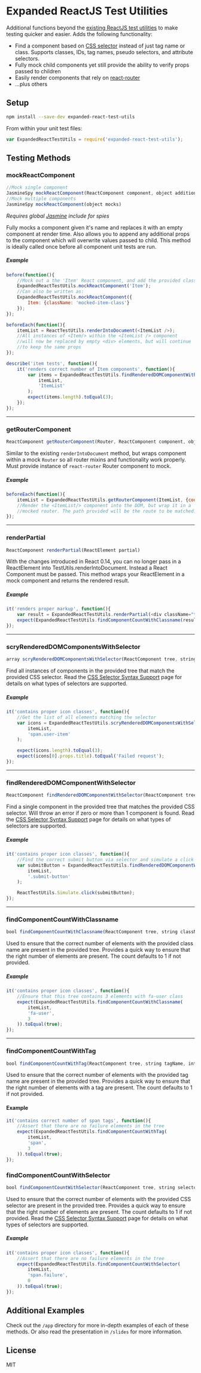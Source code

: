 # Expanded ReactJS Test Utilities

Additional functions beyond the [existing ReactJS test utilities](http://facebook.github.io/react/docs/test-utils.html) to make testing quicker and easier. Adds the following functionality:

+ Find a component based on [CSS selector][CssSelectorSupport] instead of just tag name or class. Supports classes, IDs, tag names, pseudo selectors, and attribute selectors.
+ Fully mock child components yet still provide the ability to verify props passed to children
+ Easily render components that rely on [react-router](https://github.com/rackt/react-router)
+ ...plus others

## Setup

```bash
npm install --save-dev expanded-react-test-utils
```

From within your unit test files:
```javascript
var ExpandedReactTestUtils = require('expanded-react-test-utils');
```

## Testing Methods

### mockReactComponent
```javascript
//Mock single component
JasmineSpy mockReactComponent(ReactComponent component, object additionalProps)
//Mock multiple components
JasmineSpy mockReactComponent(object mocks)
```

*Requires global [Jasmine](http://jasmine.github.io/) include for spies*

Fully mocks a component given it's name and replaces it with an empty component at render time. Also allows you to append any additional props to the component which will overwrite values passed to child. This method is ideally called once before all component unit tests are run.

##### Example
```javascript
before(function(){
    //Mock out a the 'Item' React component, and add the provided className to all found instances
    ExpandedReactTestUtils.mockReactComponent('Item');
    //Can also be written as:
    ExpandedReactTestUtils.mockReactComponent({
        Item: {className: 'mocked-item-class'}
    });
});

beforeEach(function(){
    itemList = ReactTestUtils.renderIntoDocument(<ItemList />);
    //All instances of <Item/> within the <ItemList /> component 
    //will now be replaced by empty <div> elements, but will continue 
    //to keep the same props 
});

describe('item tests', function(){
    it('renders correct number of Item components', function(){
        var items = ExpandedReactTestUtils.findRenderedDOMComponentWithSelector(
            itemList, 
            'ItemList'
        );
        expect(items.length).toEqual(3);
    });
});

```
***

### getRouterComponent
```javascript
ReactComponent getRouterComponent(Router, ReactComponent component, object props, string path)
```

Similar to the existing `renderIntoDocument` method, but wraps component within a mock `Router` so all router mixins and functionality work properly. Must provide instance of `react-router` Router component to mock.

##### Example
```javascript
beforeEach(function(){
    itemList = ExpandedReactTestUtils.getRouterComponent(ItemList, {count: 3}, 'results');
    //Render the <ItemList/> component into the DOM, but wrap it in a 
    //mocked router. The path provided will be the route to be matched.
});
```

***

### renderPartial
```javascript
ReactComponent renderPartial(ReactElement partial)
```

With the changes introduced in React 0.14, you can no longer pass in a ReactElement into TestUtils.renderIntoDocument. Instead a React Component must be passed. This method wraps your ReactElement in a mock component and returns the rendered result.

##### Example
```javascript
it('renders proper markup', function(){
    var result = ExpandedReactTestUtils.renderPartial(<div className="test"></div>);
    expect(ExpandedReactTestUtils.findComponentCountWithClassname(result, 'test')).toBeTrue();
});
```

***

### scryRenderedDOMComponentsWithSelector
``` javascript
array scryRenderedDOMComponentsWithSelector(ReactComponent tree, string selector)
```

Find all instances of components in the provided tree that match the provided CSS selector. Read the [CSS Selector Syntax Support][CssSelectorSupport] page  for details on what types of selectors are supported.

##### Example
```javascript
it('contains proper icon classes', function(){
    //Get the list of all elements matching the selector
    var icons = ExpandedReactTestUtils.scryRenderedDOMComponentsWithSelector(
        itemList, 
        'span.user-item'
    );

    expect(icons.length).toEqual(3);
    expect(icons[0].props.title).toEqual('Failed request');
});
```

***

### findRenderedDOMComponentWithSelector
```javascript
ReactComponent findRenderedDOMComponentWithSelector(ReactComponent tree, string selector)
```

Find a single component in the provided tree that matches the provided CSS selector. Will throw an error if zero or more than 1 component is found. Read the [CSS Selector Syntax Support][CssSelectorSupport] page for details on what types of selectors are supported.

##### Example
```javascript
it('contains proper icon classes', function(){
    //Find the correct submit button via selector and simulate a click event
    var submitButton = ExpandedReactTestUtils.findRenderedDOMComponentWithSelector(
        itemList, 
        '.submit-button'
    );

    ReactTestUtils.Simulate.click(submitButton);
});
```

***

### findComponentCountWithClassname
```javascript
bool findComponentCountWithClassname(ReactComponent tree, string className, int count=1)
```

Used to ensure that the correct number of elements with the provided class name are present in the provided tree. Provides a quick way to ensure that the right number of elements are present. The count defaults to 1 if not provided.

##### Example
```javascript
it('contains proper icon classes', function(){
    //Ensure that this tree contains 3 elements with fa-user class
    expect(ExpandedReactTestUtils.findComponentCountWithClassname(
        itemList, 
        'fa-user', 
        3
    )).toEqual(true);
});
```

***

### findComponentCountWithTag
```javascript
bool findComponentCountWithTag(ReactComponent tree, string tagName, int count=1)
```

Used to ensure that the correct number of elements with the provided tag name are present in the provided tree. Provides a quick way to ensure that the right number of elements with a tag are present. The count defaults to 1 if not provided.

#### Example
```javascript
it('contains correct number of span tags', function(){
    //Assert that there are no failure elements in the tree
    expect(ExpandedReactTestUtils.findComponentCountWithTag(
        itemList, 
        'span', 
        3
    )).toEqual(true);
});
```

### findComponentCountWithSelector
```javascript
bool findComponentCountWithSelector(ReactComponent tree, string selector, int count=1)
```

Used to ensure that the correct number of elements with the provided CSS selector are present in the provided tree. Provides a quick way to ensure that the right number of elements are present. The count defaults to 1 if not provided. Read the [CSS Selector Syntax Support][CssSelectorSupport] page for details on what types of selectors are supported.

##### Example
```javascript
it('contains proper icon classes', function(){
    //Assert that there are no failure elements in the tree
    expect(ExpandedReactTestUtils.findComponentCountWithSelector(
        itemList, 
        'span.failure', 
        0
    )).toEqual(true);
});
```

## Additional Examples

Check out the `/app` directory for more in-depth examples of each of these methods. Or also read the presentation in `/slides` for more information.

## License

MIT

[CssSelectorSupport]: CssSelectorSupport.md
